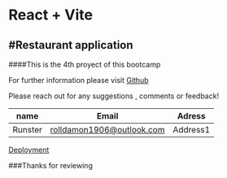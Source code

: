 # React + Vite
#Restaurant application 
---
####This  is  the  4th proyect  of  this bootcamp

For  further information  please visit
[Github](https://github.com/Runster91/reactkonig.git)

Please reach out  for any suggestions , comments or  feedback!

|name|Email|Adress|
|----|-----|------|
|Runster|rolldamon1906@outlook.com|Address1|

[Deployment]()


###Thanks  for  reviewing